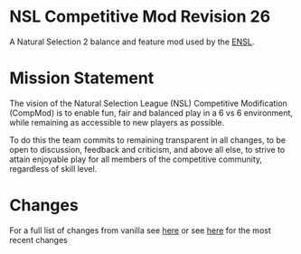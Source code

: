 # NSL Competitive Mod Revision 26
A Natural Selection 2 balance and feature mod used by the [ENSL](https://www.ensl.org).

# Mission Statement
The vision of the Natural Selection League (NSL) Competitive Modification (CompMod) is to enable fun, fair and balanced play in a 6 vs 6 environment, while remaining as accessible to new players as possible.

To do this the team commits to remaining transparent in all changes, to be open to discussion, feedback and criticism, and above all else, to strive to attain enjoyable play for all members of the competitive community, regardless of skill level.

# Changes
For a full list of changes from vanilla see [here](changelog "CompMod ChangeLog") or see [here](revisions/revision26 "Latest Revision") for the most recent changes
